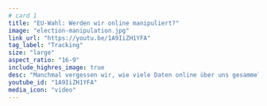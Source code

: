 ```yaml
---
# card 1
title: "EU-Wahl: Werden wir online manipuliert?"
image: "election-manipulation.jpg"
link_url: "https://youtu.be/1A9IiZH1YFA"
tag_label: "Tracking"
size: "large"
aspect_ratio: "16-9"
include_highres_image: true
desc: "Manchmal vergessen wir, wie viele Daten online über uns gesammelt werden. Daten, die genutzt werden können, um uns zu manipulieren."
youtube_id: "1A9IiZH1YFA"
media_icon: "video"
---
```

